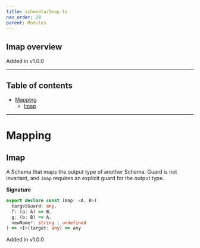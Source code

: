 ```yaml
---
title: schemata/Imap.ts
nav_order: 29
parent: Modules
---
```


## Imap overview

Added in v1.0.0

---

<h2 class="text-delta">Table of contents</h2>

- [Mapping](#mapping)
  - [Imap](#imap)

---

# Mapping

## Imap

A Schema that maps the output type of another Schema. Guard is not invariant, and
`Imap` requires an explicit guard for the output type.

**Signature**

```ts
export declare const Imap: <A, B>(
  targetGuard: any,
  f: (a: A) => B,
  g: (b: B) => A,
  newName?: string | undefined
) => <I>(target: any) => any
```

Added in v1.0.0
